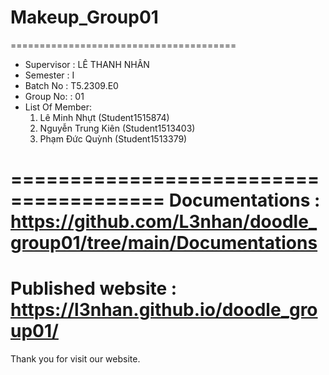 ﻿# Makeup_Group01
=======================================
+ Supervisor		: LÊ THANH NHÂN
+ Semester		: I	
+ Batch No		: T5.2309.E0	
+ Group No:		: 01
+ List Of Member:
	1. Lê Minh Nhựt       (Student1515874)
	2. Nguyễn Trung Kiên  (Student1513403)
	3. Phạm Đức Quỳnh     (Student1513379)	

=======================================
Documentations : https://github.com/L3nhan/doodle_group01/tree/main/Documentations
=======================================
Published website : https://l3nhan.github.io/doodle_group01/
=======================================
Thank you for visit our website.
